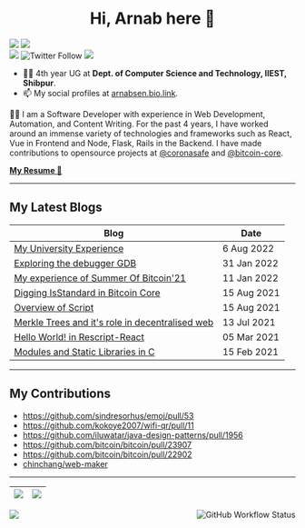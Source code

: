 
<h1 align="center">Hi, Arnab here 👋</h1>

<p align="center" style="display: inline">
<img src="https://img.shields.io/github/followers/arnabsen1729?style=for-the-badge">
<img src="https://img.shields.io/github/stars/arnabsen1729?style=for-the-badge">
<br>
<a href="https://www.linkedin.com/in/arnab-sen-b6950a194/"><img src="https://img.shields.io/badge/-Arnab-blue?style=for-the-badge&logo=Linkedin&logoColor=white&link=https://www.linkedin.com/in/arnab-sen-b6950a194/)](https://www.linkedin.com/in/arnab-sen-b6950a194/"></a>
<img alt="Twitter Follow" src="https://img.shields.io/twitter/follow/ArnabSen1729?color=blue&label=%40ArnabSen1729&logo=twitter&style=for-the-badge">
<a href="https://arnabsen.bio.link/"><img src="https://img.shields.io/badge/SOCIAL-arnabsen.bio.link-lightgrey/?style=for-the-badge&color=fedcba"></a>
</p>


- 👨‍🎓 4th year UG at **Dept. of Computer Science and Technology, IIEST, Shibpur**.
- 📫 My social profiles at [arnabsen.bio.link](https://arnabsen.bio.link/).

👨‍💻 I am a Software Developer with experience in Web Development, Automation, and Content Writing. For the past 4 years, I have worked around an immense variety of technologies and frameworks such as React, Vue in Frontend and Node, Flask, Rails in the Backend. I have made contributions to opensource projects at [@coronasafe](https://github.com/coronasafe) and [@bitcoin-core](https://github.com/bitcoin).

<a href="https://drive.google.com/file/d/1ecEKDFfiyjKBDIABHhp2afkw7y3K2oKU/view?usp=sharing "><b>My Resume 🔗</b></a>

<hr>

## My Latest Blogs

| Blog | Date |
| --- | --- |
| [My University Experience](https://arnabsen.hashnode.dev/my-university-experience) | 6 Aug 2022 |
| [Exploring the debugger GDB](https://arnabsen.hashnode.dev/exploring-the-debugger-gdb) | 31 Jan 2022 |
| [My experience of Summer Of Bitcoin'21](https://arnabsen.hashnode.dev/my-experience-of-summer-of-bitcoin21) | 11 Jan 2022 |
| [Digging IsStandard in Bitcoin Core](https://arnabsen.netlify.app/posts/digging-isstandard/) | 15 Aug 2021 |
| [Overview of Script](https://arnabsen.netlify.app/posts/overview-of-script/) | 15 Aug 2021 |
| [Merkle Trees and it's role in decentralised web](https://arnabsen.netlify.app/posts/merkle_trees/) | 13 Jul 2021 |
| [Hello World! in Rescript-React](https://arnabsen.netlify.app/posts/rescript-react-hello-world/) | 05 Mar 2021 |
| [Modules and Static Libraries in C](https://arnabsen.netlify.app/posts/modules_libraries_c/) | 15 Feb 2021 |

<hr>

## My Contributions

- <https://github.com/sindresorhus/emoj/pull/53>
- <https://github.com/kokoye2007/wifi-qr/pull/11>
- <https://github.com/iluwatar/java-design-patterns/pull/1956>
- <https://github.com/bitcoin/bitcoin/pull/23907>
- <https://github.com/bitcoin/bitcoin/pull/22902>
- [chinchang/web-maker](https://github.com/chinchang/web-maker/pulls?q=is%3Apr+author%3Aarnabsen1729+)

<hr>

|<img src="https://github-readme-stats.vercel.app/api?username=arnabsen1729&show_icons=true&theme=radical&text_color=fff&title_color=F58B02&icon_color=F58B02"/>|<img src="https://github-readme-streak-stats.herokuapp.com/?user=arnabsen1729&theme=dark&hide_border=true"/>|
|---|---|
<img src="https://activity-graph.herokuapp.com/graph?username=arnabsen1729&theme=github" />

<img alt="GitHub Workflow Status" src="https://img.shields.io/github/workflow/status/arnabsen1729/arnabsen1729/Build%20README?style=for-the-badge" align="right">
